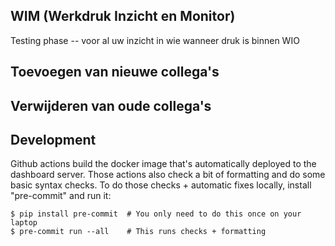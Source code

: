 ## WIM (Werkdruk Inzicht en Monitor)
Testing phase -- voor al uw inzicht in wie wanneer druk is binnen WIO

## Toevoegen van nieuwe collega's

## Verwijderen van oude collega's



## Development

Github actions build the docker image that's automatically deployed to the dashboard
server. Those actions also check a bit of formatting and do some basic syntax checks. To
do those checks + automatic fixes locally, install "pre-commit" and run it:

    $ pip install pre-commit  # You only need to do this once on your laptop
    $ pre-commit run --all    # This runs checks + formatting
